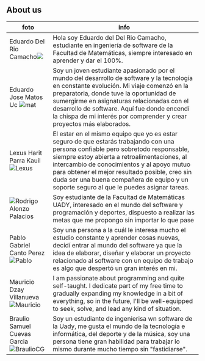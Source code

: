 ## About us

|foto| info|
|--|--|
|Eduardo Del Rio Camacho![](https://media.licdn.com/dms/image/D5603AQGdrIs8NHbjlw/profile-displayphoto-shrink_200_200/0/1692981409053?e=1700697600&v=beta&t=lXwnC95uTFdzSZPeN0CCTAr9n2ucKGzHuhj9fUYXBOc)|Hola soy Eduardo del Del Rio Camacho, estudiante en ingeniería de software de la Facultad de Matemáticas, siempre interesado en aprender y dar el 100%.|
| Eduardo Jose Matos Uc ![mat](https://media.licdn.com/dms/image/D5603AQHPrvtdHF09jA/profile-displayphoto-shrink_400_400/0/1692911000600?e=1700697600&v=beta&t=oWOR6r8mFmWciTg9Q2pt9kTqBz_sBsauHVWu7NC7OyY)| Soy un joven estudiante apasionado por el mundo del desarrollo de software y la tecnología en constante evolución. Mi viaje comenzó en la preparatoria, donde tuve la oportunidad de sumergirme en asignaturas relacionadas con el desarrollo de software. Aquí fue donde encendí la chispa de mi interés por comprender y crear proyectos más elaborados. |
|Lexus Harit Parra Kauil ![Lexus](https://media.licdn.com/dms/image/D4D03AQF1h7rRT8br1A/profile-displayphoto-shrink_800_800/0/1695507803740?e=1701302400&v=beta&t=p6nPsWHMrt8eDiOmWxxqRIyJfcN_lN47O3eTiCsZ0-A)|El estar en el mismo equipo que yo es estar seguro de que estarás trabajando con una persona confiable pero sobretodo responsable, siempre estoy abierta a retroalimentaciones, al intercambio de conocimientos y al apoyo mutuo para obtener el mejor resultado posible, creo sin duda ser una buena compañera de equipo y un soporte seguro al que le puedes asignar tareas.|
|![Rodrigo Alonzo Palacios](https://media.licdn.com/dms/image/D4E03AQEpBt7jPKJRKg/profile-displayphoto-shrink_400_400/0/1695305909061?e=1700697600&v=beta&t=zgNzx-G03mi-Gx0os7F2MrZ8NOrG5ffjnfZacS-9jNM) |Soy estudiante de la Facultad de Matemáticas UADY, interesado en el mundo del software y programación y deportes, dispuesto a realizar las metas que me propongo sin importar lo que pase |
|Pablo Gabriel Canto Perez ![Pablo](https://media.licdn.com/dms/image/D4E03AQGPPfdzbSPBUA/profile-displayphoto-shrink_400_400/0/1692943733776?e=1700697600&v=beta&t=uIAW6SwyvqjrVT-Pyy-6BtmgwryyOHpPY0Y698MGmqU)|Soy una persona a la cuál le interesa mucho el estudio constante y aprender cosas nuevas, decidí entrar al mundo del software ya que la idea de elaborar, diseñar y elaborar un proyecto relacionado al software con un equipo de trabajo es algo que despertó un gran interés en mi.|
|Mauricio Dzay Villanueva ![Mauricio](https://media.licdn.com/dms/image/D4E03AQEvnlRj4CPQNA/profile-displayphoto-shrink_400_400/0/1692923534932?e=1700697600&v=beta&t=WiOR4C7G2uWIPS9D34U3I9teESNwiKvjmxZQ2UZpBLc)|I am passionate about programming and quite self-taught. I dedicate part of my free time to gradually expanding my knowledge in a bit of everything, so in the future, I'll be well-equipped to seek, solve, and lead any kind of situation.|
|Braulio Samuel Cuevas Garcia ![BraulioCG](https://media.licdn.com/dms/image/D4D03AQFVMWDoJjKM1g/profile-displayphoto-shrink_800_800/0/1695500970541?e=1700697600&v=beta&t=s6aKDiyxmU_lCvhVcp6GY8HhGoOc593tkp4J8Ai9V8I)|Soy un estudiante de ingenierisa wn software de la Uady, me gusta el mundo de la tecnología e informática, del deporte y de la música, soy una persona tiene gran habilidad para trabajar lo mismo durante mucho tiempo sin "fastidiarse". |


